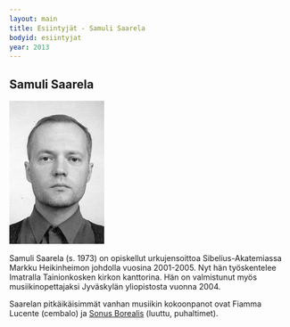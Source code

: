 ```yaml
---
layout: main
title: Esiintyjät - Samuli Saarela
bodyid: esiintyjat
year: 2013
---
```

## Samuli Saarela

![Samuli Saarela](samuli-saarela.jpg)

 Samuli Saarela (s. 1973) on opiskellut urkujensoittoa
Sibelius-Akatemiassa Markku Heikinheimon johdolla vuosina 2001-2005.
Nyt hän työskentelee Imatralla Tainionkosken kirkon 
kanttorina. Hän on valmistunut myös musiikinopettajaksi Jyväskylän
yliopistosta vuonna 2004.

Saarelan pitkäikäisimmät vanhan musiikin kokoonpanot ovat Fiamma
Lucente (cembalo) ja [Sonus Borealis](../sonus-borealis/) (luuttu, puhaltimet).
